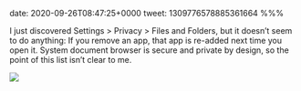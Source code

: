 date: 2020-09-26T08:47:25+0000
tweet: 1309776578885361664
%%%

I just discovered Settings &gt; Privacy &gt; Files and Folders, but it doesn’t seem to do anything: If you remove an app, that app is re-added next time you open it. System document browser is secure and private by design, so the point of this list isn’t clear to me.

![](Ei1C2Y2XkAESOOj.jpg)
